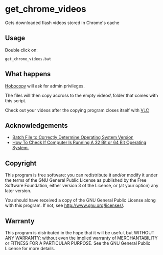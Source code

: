 get_chrome_videos
========

Gets downloaded flash videos stored in Chrome's cache

Usage
-----

Double click on:
	
	get_chrome_videos.bat

What happens
------------
	
[Hobocopy](https://github.com/candera/hobocopy) will ask for admin privileges.

The files will then copy accross to the empty videos\ folder that comes with this script.

Check out your videos after the copying program closes itself with [VLC](http://www.videolan.org/vlc/)

Acknowledgements
----------------

* [Batch File to Correctly Determine Operating System Version](http://malektips.com/xp_dos_0025.html)
* [How To Check If Computer Is Running A 32 Bit or 64 Bit Operating System.](http://support.microsoft.com/kb/556009)

Copyright
---------

This program is free software: you can redistribute it and/or modify it under the terms of the GNU General Public License as published by the Free Software Foundation, either version 3 of the License, or (at your option) any later version.

You should have received a copy of the GNU General Public License along with this program. If not, see http://www.gnu.org/licenses/.

Warranty
--------

This program is distributed in the hope that it will be useful, but WITHOUT ANY WARRANTY; without even the implied warranty of MERCHANTABILITY or FITNESS FOR A PARTICULAR PURPOSE. See the GNU General Public License for more details.